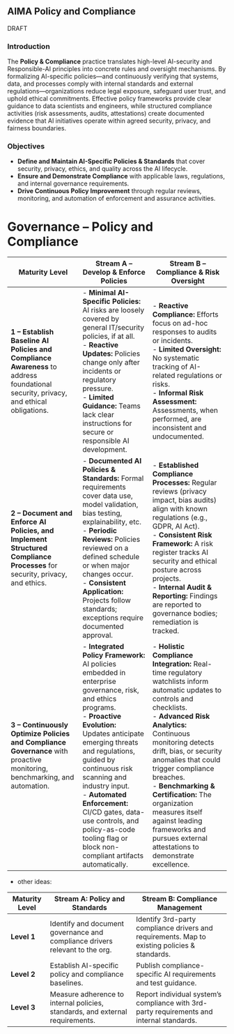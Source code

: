 
## AIMA Policy and Compliance  
DRAFT  

### Introduction  

The **Policy & Compliance** practice translates high-level AI-security and Responsible-AI principles into concrete rules and oversight mechanisms. By formalizing AI-specific policies—and continuously verifying that systems, data, and processes comply with internal standards and external regulations—organizations reduce legal exposure, safeguard user trust, and uphold ethical commitments. Effective policy frameworks provide clear guidance to data scientists and engineers, while structured compliance activities (risk assessments, audits, attestations) create documented evidence that AI initiatives operate within agreed security, privacy, and fairness boundaries.  

### Objectives  

- **Define and Maintain AI-Specific Policies & Standards** that cover security, privacy, ethics, and quality across the AI lifecycle.  
- **Ensure and Demonstrate Compliance** with applicable laws, regulations, and internal governance requirements.  
- **Drive Continuous Policy Improvement** through regular reviews, monitoring, and automation of enforcement and assurance activities.  

# Governance – Policy and Compliance  

| Maturity Level | Stream A – Develop & Enforce Policies | Stream B – Compliance & Risk Oversight |
|----------------|----------------------------------------|----------------------------------------|
| **1 – Establish Baseline AI Policies and Compliance Awareness** to address foundational security, privacy, and ethical obligations. | - **Minimal AI-Specific Policies:** AI risks are loosely covered by general IT/security policies, if at all.<br/>- **Reactive Updates:** Policies change only after incidents or regulatory pressure.<br/>- **Limited Guidance:** Teams lack clear instructions for secure or responsible AI development. | - **Reactive Compliance:** Efforts focus on ad-hoc responses to audits or incidents.<br/>- **Limited Oversight:** No systematic tracking of AI-related regulations or risks.<br/>- **Informal Risk Assessment:** Assessments, when performed, are inconsistent and undocumented. |
| **2 – Document and Enforce AI Policies, and Implement Structured Compliance Processes** for security, privacy, and ethics. | - **Documented AI Policies & Standards:** Formal requirements cover data use, model validation, bias testing, explainability, etc.<br/>- **Periodic Reviews:** Policies reviewed on a defined schedule or when major changes occur.<br/>- **Consistent Application:** Projects follow standards; exceptions require documented approval. | - **Established Compliance Processes:** Regular reviews (privacy impact, bias audits) align with known regulations (e.g., GDPR, AI Act).<br/>- **Consistent Risk Framework:** A risk register tracks AI security and ethical posture across projects.<br/>- **Internal Audit & Reporting:** Findings are reported to governance bodies; remediation is tracked. |
| **3 – Continuously Optimize Policies and Compliance Governance** with proactive monitoring, benchmarking, and automation. | - **Integrated Policy Framework:** AI policies embedded in enterprise governance, risk, and ethics programs.<br/>- **Proactive Evolution:** Updates anticipate emerging threats and regulations, guided by continuous risk scanning and industry input.<br/>- **Automated Enforcement:** CI/CD gates, data-use controls, and policy-as-code tooling flag or block non-compliant artifacts automatically. | - **Holistic Compliance Integration:** Real-time regulatory watchlists inform automatic updates to controls and checklists.<br/>- **Advanced Risk Analytics:** Continuous monitoring detects drift, bias, or security anomalies that could trigger compliance breaches.<br/>- **Benchmarking & Certification:** The organization measures itself against leading frameworks and pursues external attestations to demonstrate excellence. |

- other ideas:

| Maturity Level | Stream A: Policy and Standards                                                 | Stream B: Compliance Management                                                           |
|----------------|----------------------------------------------------------------------------------|--------------------------------------------------------------------------------------------|
| **Level 1**     | Identify and document governance and compliance drivers relevant to the org.    | Identify 3rd-party compliance drivers and requirements. Map to existing policies & standards. |
| **Level 2**     | Establish AI-specific policy and compliance baselines.                         | Publish compliance-specific AI requirements and test guidance.                            |
| **Level 3**     | Measure adherence to internal policies, standards, and external requirements.   | Report individual system’s compliance with 3rd-party requirements and internal standards.  |
